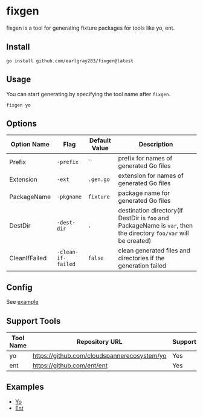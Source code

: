 # fixgen

fixgen is a tool for generating fixture packages for tools like yo, ent.

## Install

```shell
go install github.com/earlgray283/fixgen@latest
```

## Usage

You can start generating by specifying the tool name after `fixgen`.

```shell
fixgen yo
```

## Options

| Option Name   | Flag               | Default Value | Description                                                                                                       |
| ------------- | ------------------ | ------------- | ----------------------------------------------------------------------------------------------------------------- |
| Prefix        | `-prefix`          | ``            | prefix for names of generated Go files                                                                            |
| Extension     | `-ext`             | `.gen.go`     | extension for names of generated Go files                                                                         |
| PackageName   | `-pkgname`         | `fixture`     | package name for generated Go files                                                                               |
| DestDir       | `-dest-dir`        | `.`           | destination directory(if DestDir is `foo` and PackageName is `var`, then the directory `foo/var` will be created) |
| CleanIfFailed | `-clean-if-failed` | `false`       | clean generated files and directories if the generation failed                                                    |

## Config

See [example](https://github.com/earlgray283/fixgen/tree/main/.examples/fixgen.yaml)

## Support Tools

| Tool Name | Repository URL                                | Support | Experimental |
| --------- | --------------------------------------------- | ------- | ------------ |
| yo        | <https://github.com/cloudspannerecosystem/yo> | Yes     | Yes          |
| ent       | <https://github.com/ent/ent>                  | Yes     | Yes          |

## Examples

- [Yo](https://github.com/earlgray283/fixgen/tree/main/.examples/yo)
- [Ent](https://github.com/earlgray283/fixgen/tree/main/.examples/ent)
